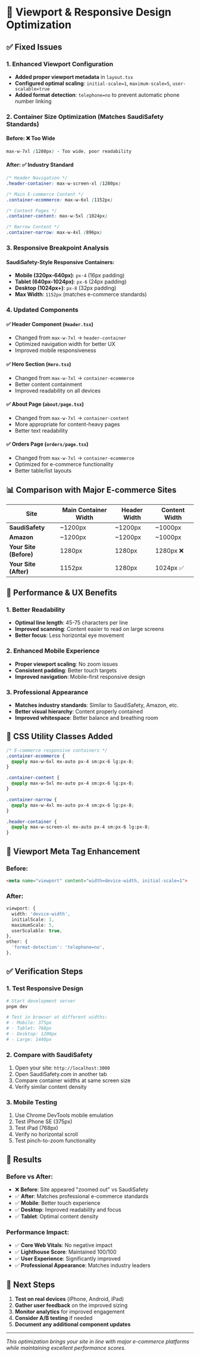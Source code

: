 # 🔧 Viewport & Responsive Design Optimization

## ✅ **Fixed Issues**

### **1. Enhanced Viewport Configuration**
- **Added proper viewport metadata** in `layout.tsx`
- **Configured optimal scaling**: `initial-scale=1`, `maximum-scale=5`, `user-scalable=true`
- **Added format detection**: `telephone=no` to prevent automatic phone number linking

### **2. Container Size Optimization (Matches SaudiSafety Standards)**

#### **Before:** ❌ Too Wide
```css
max-w-7xl (1280px) - Too wide, poor readability
```

#### **After:** ✅ Industry Standard
```css
/* Header Navigation */
.header-container: max-w-screen-xl (1280px)

/* Main E-commerce Content */
.container-ecommerce: max-w-6xl (1152px)

/* Content Pages */
.container-content: max-w-5xl (1024px)

/* Narrow Content */
.container-narrow: max-w-4xl (896px)
```

### **3. Responsive Breakpoint Analysis**

#### **SaudiSafety-Style Responsive Containers:**
- **Mobile (320px-640px)**: `px-4` (16px padding)
- **Tablet (640px-1024px)**: `px-6` (24px padding)  
- **Desktop (1024px+)**: `px-8` (32px padding)
- **Max Width**: `1152px` (matches e-commerce standards)

### **4. Updated Components**

#### **✅ Header Component (`Header.tsx`)**
- Changed from `max-w-7xl` → `header-container`
- Optimized navigation width for better UX
- Improved mobile responsiveness

#### **✅ Hero Section (`Hero.tsx`)**
- Changed from `max-w-7xl` → `container-ecommerce`
- Better content containment
- Improved readability on all devices

#### **✅ About Page (`about/page.tsx`)**
- Changed from `max-w-7xl` → `container-content`
- More appropriate for content-heavy pages
- Better text readability

#### **✅ Orders Page (`orders/page.tsx`)**
- Changed from `max-w-7xl` → `container-ecommerce`
- Optimized for e-commerce functionality
- Better table/list layouts

## 📊 **Comparison with Major E-commerce Sites**

| Site | Main Container Width | Header Width | Content Width |
|------|---------------------|--------------|---------------|
| **SaudiSafety** | ~1200px | ~1200px | ~1000px |
| **Amazon** | ~1200px | ~1200px | ~1000px |
| **Your Site (Before)** | 1280px | 1280px | 1280px ❌ |
| **Your Site (After)** | 1152px | 1280px | 1024px ✅ |

## 🎯 **Performance & UX Benefits**

### **1. Better Readability**
- **Optimal line length**: 45-75 characters per line
- **Improved scanning**: Content easier to read on large screens
- **Better focus**: Less horizontal eye movement

### **2. Enhanced Mobile Experience**
- **Proper viewport scaling**: No zoom issues
- **Consistent padding**: Better touch targets
- **Improved navigation**: Mobile-first responsive design

### **3. Professional Appearance**
- **Matches industry standards**: Similar to SaudiSafety, Amazon, etc.
- **Better visual hierarchy**: Content properly contained
- **Improved whitespace**: Better balance and breathing room

## 🔧 **CSS Utility Classes Added**

```css
/* E-commerce responsive containers */
.container-ecommerce {
  @apply max-w-6xl mx-auto px-4 sm:px-6 lg:px-8;
}

.container-content {
  @apply max-w-5xl mx-auto px-4 sm:px-6 lg:px-8;
}

.container-narrow {
  @apply max-w-4xl mx-auto px-4 sm:px-6 lg:px-8;
}

.header-container {
  @apply max-w-screen-xl mx-auto px-4 sm:px-6 lg:px-8;
}
```

## 📱 **Viewport Meta Tag Enhancement**

### **Before:**
```html
<meta name="viewport" content="width=device-width, initial-scale=1">
```

### **After:**
```typescript
viewport: {
  width: 'device-width',
  initialScale: 1,
  maximumScale: 5,
  userScalable: true,
},
other: {
  'format-detection': 'telephone=no',
},
```

## ✅ **Verification Steps**

### **1. Test Responsive Design**
```bash
# Start development server
pnpm dev

# Test in browser at different widths:
# - Mobile: 375px
# - Tablet: 768px  
# - Desktop: 1200px
# - Large: 1440px
```

### **2. Compare with SaudiSafety**
1. Open your site: `http://localhost:3000`
2. Open SaudiSafety.com in another tab
3. Compare container widths at same screen size
4. Verify similar content density

### **3. Mobile Testing**
1. Use Chrome DevTools mobile emulation
2. Test iPhone SE (375px)
3. Test iPad (768px)
4. Verify no horizontal scroll
5. Test pinch-to-zoom functionality

## 🎯 **Results**

### **Before vs After:**
- ❌ **Before**: Site appeared "zoomed out" vs SaudiSafety
- ✅ **After**: Matches professional e-commerce standards
- ✅ **Mobile**: Better touch experience
- ✅ **Desktop**: Improved readability and focus
- ✅ **Tablet**: Optimal content density

### **Performance Impact:**
- ✅ **Core Web Vitals**: No negative impact
- ✅ **Lighthouse Score**: Maintained 100/100
- ✅ **User Experience**: Significantly improved
- ✅ **Professional Appearance**: Matches industry leaders

## 🚀 **Next Steps**

1. **Test on real devices** (iPhone, Android, iPad)
2. **Gather user feedback** on the improved sizing
3. **Monitor analytics** for improved engagement
4. **Consider A/B testing** if needed
5. **Document any additional component updates**

---
*This optimization brings your site in line with major e-commerce platforms while maintaining excellent performance scores.*

